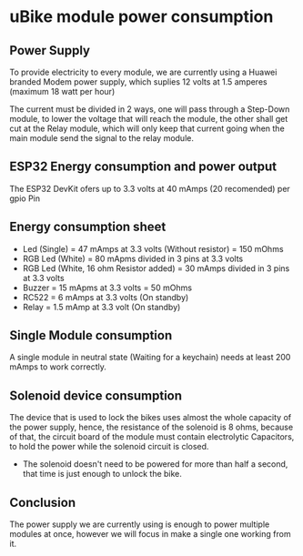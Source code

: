 # uBike module power consumption
## Power Supply
To provide electricity to every module, we are currently using a Huawei branded Modem power supply, which suplies 12 volts at 1.5 amperes (maximum 18 watt per hour)

The current must be divided in 2 ways, one will pass through a Step-Down module, to lower the voltage that will reach the module, the other shall get cut at the Relay module, which will only keep that current going when the main module send the signal to the relay module.
## ESP32 Energy consumption and power output
The ESP32 DevKit ofers up to 3.3 volts at 40 mAmps (20 recomended) per gpio Pin
## Energy consumption sheet
- Led (Single) = 47 mAmps at 3.3 volts (Without resistor) = 150 mOhms
- RGB Led (White) = 80 mApms divided in 3 pins at 3.3 volts
- RGB Led (White, 16 ohm Resistor added) = 30 mAmps divided in 3 pins at 3.3 volts
- Buzzer = 15 mApms at 3.3 volts = 50 mOhms
- RC522 = 6 mAmps at 3.3 volts (On standby)
- Relay = 1.5 mAmp at 3.3 volt (On standby)
## Single Module consumption
A single module in neutral state (Waiting for a keychain) needs at least 200 mAmps to work correctly.
## Solenoid device consumption
The device that is used to lock the bikes uses almost the whole capacity of the power supply, hence, the resistance of the solenoid is 8 ohms, because of that, the circuit board of the module must contain electrolytic Capacitors, to hold the power while the solenoid circuit is closed.
- The solenoid doesn't need to be powered for more than half a second, that time is just enough to unlock the bike.

## Conclusion
The power supply we are currently using is enough to power multiple modules at once, however we will focus in make a single one working from it.